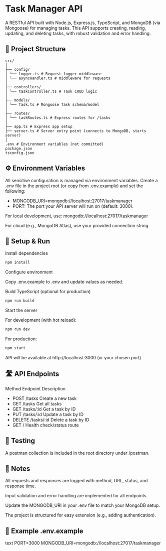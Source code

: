 # Task Manager API

A RESTful API built with Node.js, Express.js, TypeScript, and MongoDB (via Mongoose) for managing tasks. This API supports creating, reading, updating, and deleting tasks, with robust validation and error handling.

## 📁 Project Structure

```
src/
│
├── config/
│ └── logger.ts # Request logger middleware
│ └── asyncHandler.ts # middleware for requests
│
├── controllers/
│ └── taskController.ts # Task CRUD logic
│
├── models/
│ └── Task.ts # Mongoose Task schema/model
│
├── routes/
│ └── taskRoutes.ts # Express routes for /tasks
│
├── app.ts # Express app setup
├── server.ts # Server entry point (connects to MongoDB, starts server)
│
.env # Environment variables (not committed)
package.json
tsconfig.json
```

## ⚙️ Environment Variables

All sensitive configuration is managed via environment variables.
Create a .env file in the project root (or copy from .env.example) and set the following:

- MONGODB_URI=mongodb://localhost:27017/taskmanager
- PORT: The port your API server will run on (default: 3000).

For local development, use: mongodb://localhost:27017/taskmanager

For cloud (e.g., MongoDB Atlas), use your provided connection string.

## 🚀 Setup & Run

Install dependencies

```bash
npm install
```

Configure environment

Copy .env.example to .env and update values as needed.

Build TypeScript (optional for production)

```bash
npm run build
```

Start the server

For development (with hot reload):

```bash
npm run dev
```

For production:

```bash
npm start
```

API will be available at
http://localhost:3000 (or your chosen port)

## 🛣️ API Endpoints

Method Endpoint Description

- POST /tasks Create a new task
- GET /tasks Get all tasks
- GET /tasks/:id Get a task by ID
- PUT /tasks/:id Update a task by ID
- DELETE /tasks/:id Delete a task by ID
- GET / Health check/status route

## 🧪 Testing

A postman collection is included in the root directory under /postman.

## 📝 Notes

All requests and responses are logged with method, URL, status, and response time.

Input validation and error handling are implemented for all endpoints.

Update the MONGODB_URI in your .env file to match your MongoDB setup.

The project is structured for easy extension (e.g., adding authentication).

## 📄 Example .env.example

text
PORT=3000
MONGODB_URI=mongodb://localhost:27017/taskmanager
